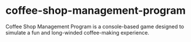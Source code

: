 # coffee-shop-management-program
Coffee Shop Management Program is a console-based game designed to simulate a fun and long-winded coffee-making experience.
